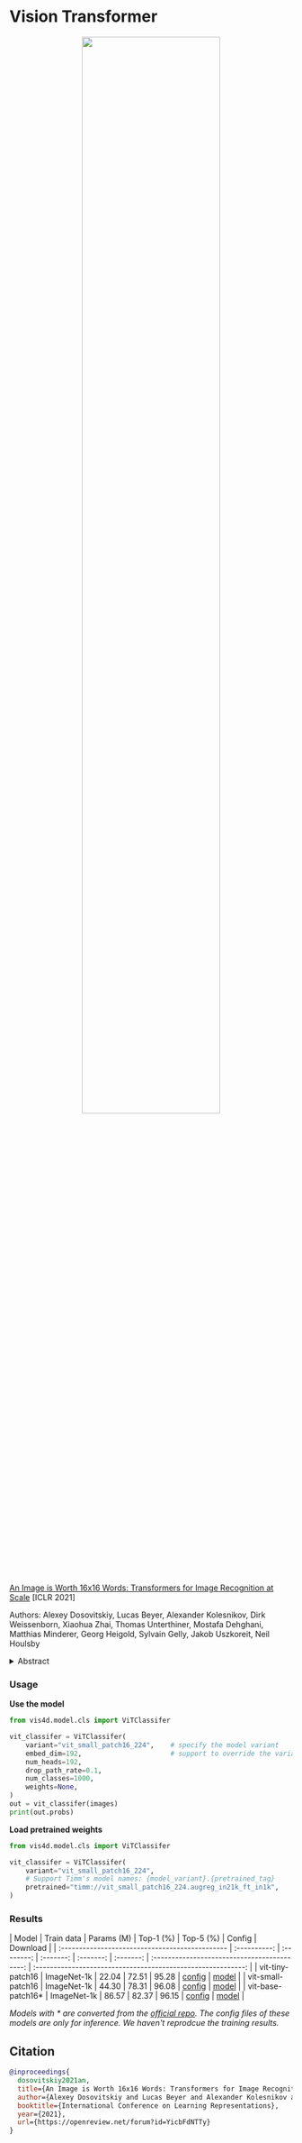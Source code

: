 # Vision Transformer



<!-- [ALGORITHM] -->

<div align=center>
<img src="https://user-images.githubusercontent.com/26739999/142579081-b5718032-6581-472b-8037-ea66aaa9e278.png" width="70%"/>
</div>

[An Image is Worth 16x16 Words: Transformers for Image Recognition at Scale](https://arxiv.org/abs/2010.11929) [ICLR 2021]

Authors: Alexey Dosovitskiy, Lucas Beyer, Alexander Kolesnikov, Dirk Weissenborn, Xiaohua Zhai, Thomas Unterthiner, Mostafa Dehghani, Matthias Minderer, Georg Heigold, Sylvain Gelly, Jakob Uszkoreit, Neil Houlsby

<details>

<summary>Abstract</summary>

While the Transformer architecture has become the de-facto standard for natural language processing tasks, its applications to computer vision remain limited. In vision, attention is either applied in conjunction with convolutional networks, or used to replace certain components of convolutional networks while keeping their overall structure in place. We show that this reliance on CNNs is not necessary and a pure transformer applied directly to sequences of image patches can perform very well on image classification tasks. When pre-trained on large amounts of data and transferred to multiple mid-sized or small image recognition benchmarks (ImageNet, CIFAR-100, VTAB, etc.), Vision Transformer (ViT) attains excellent results compared to state-of-the-art convolutional networks while requiring substantially fewer computational resources to train.
</br>

</details>

### Usage

<!-- [TABS-BEGIN] -->

**Use the model**

```python
from vis4d.model.cls import ViTClassifer

vit_classifer = ViTClassifer(
    variant="vit_small_patch16_224",    # specify the model variant
    embed_dim=192,                      # support to override the variant's args
    num_heads=192,
    drop_path_rate=0.1,
    num_classes=1000,
    weights=None,
)
out = vit_classifer(images)
print(out.probs)
```

**Load pretrained weights**

```python
from vis4d.model.cls import ViTClassifer

vit_classifer = ViTClassifer(
    variant="vit_small_patch16_224",
    # Support Timm's model names: {model_variant}.{pretrained_tag}
    pretrained="timm://vit_small_patch16_224.augreg_in21k_ft_in1k",
)
```


<!-- [TABS-END] -->

### Results

| Model                                           |   Train data   | Params (M) | Top-1 (%) | Top-5 (%) |                    Config                    |                           Download                           |
| :---------------------------------------------- | :----------: | :--------: | :-------: | :-------: | :-------: | :------------------------------------------: | :----------------------------------------------------------: |
| vit-tiny-patch16  | ImageNet-1k |   22.04   |   72.51   |   95.28   | [config](vit_tiny_imagenet.py)  | [model]() |
| vit-small-patch16  | ImageNet-1k |   44.30   |   78.31   |   96.08   | [config](vit_small_imagenet.py)  | [model]() |
| vit-base-patch16\* | ImageNet-1k |   86.57   |   82.37	  |   96.15   | [config](vit_base_imagenet.py)  | [model]() |


*Models with * are converted from the [official repo](https://github.com/google-research/vision_transformer/blob/88a52f8892c80c10de99194990a517b4d80485fd/vit_jax/models.py#L208). The config files of these models are only for inference. We haven't reprodcue the training results.*

## Citation

```bibtex
@inproceedings{
  dosovitskiy2021an,
  title={An Image is Worth 16x16 Words: Transformers for Image Recognition at Scale},
  author={Alexey Dosovitskiy and Lucas Beyer and Alexander Kolesnikov and Dirk Weissenborn and Xiaohua Zhai and Thomas Unterthiner and Mostafa Dehghani and Matthias Minderer and Georg Heigold and Sylvain Gelly and Jakob Uszkoreit and Neil Houlsby},
  booktitle={International Conference on Learning Representations},
  year={2021},
  url={https://openreview.net/forum?id=YicbFdNTTy}
}
```